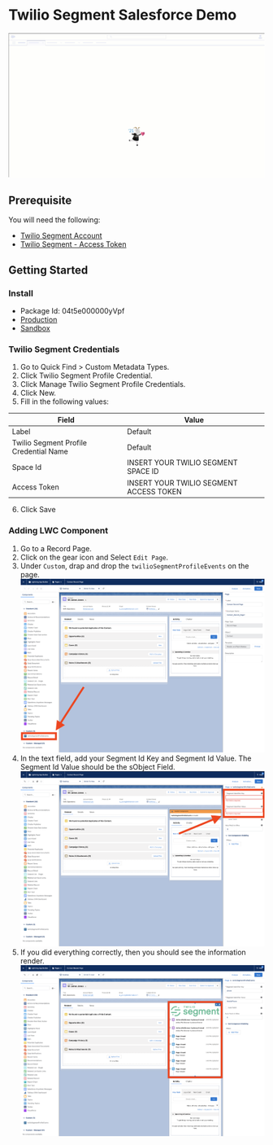 # Twilio Segment Salesforce Demo

![](./assets/Twilio-Segment-Salesforce-Demo.gif)
## Prerequisite

You will need the following:
- [Twilio Segment Account](https://segment.com/)
- [Twilio Segment - Access Token](https://segment.com/docs/personas/profile-api/#configure-access)

## Getting Started

### Install
- Package Id: 04t5e000000yVpf
- [Production](https://login.salesforce.com/packaging/installPackage.apexp?p0=04t5e000000yVpf)
- [Sandbox](https://test.salesforce.com/packaging/installPackage.apexp?p0=04t5e000000yVpf)

### Twilio Segment Credentials

1. Go to Quick Find > Custom Metadata Types.
2. Click Twilio Segment Profile Credential.
3. Click Manage Twilio Segment Profile Credentials.
4. Click New.
5. Fill in the following values:

| Field                                  | Value                                   |
|----------------------------------------|-----------------------------------------|
| Label                                  | Default                                 |
| Twilio Segment Profile Credential Name | Default                                 |
| Space Id                               | INSERT YOUR TWILIO SEGMENT SPACE ID     |
| Access Token                           | INSERT YOUR TWILIO SEGMENT ACCESS TOKEN |

6. Click Save

### Adding LWC Component 

1. Go to a Record Page.
2. Click on the gear icon and Select `Edit Page`.
3. Under `Custom`, drap and drop the `twilioSegmentProfileEvents` on the page.
![](./assets/LWCComponentPart1.png)
4. In the text field, add your Segment Id Key and Segment Id Value. The Segment Id Value should be the sObject Field.
![](./assets/LWCComponentPart2.png)
5. If you did everything correctly, then you should see the information render.
![](./assets/LWCComponentPart3.png)